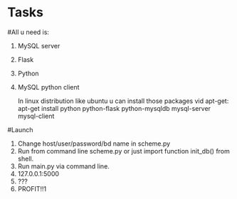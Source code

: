Tasks
=====

#All u need is:
	
1. MySQL server
2. Flask
3. Python
4. MySQL python client

	In linux distribution like ubuntu u can install those packages vid apt-get: apt-get install python python-flask python-mysqldb mysql-server mysql-client

#Launch

1. Change host/user/password/bd name in scheme.py
2. Run from command line scheme.py or just import function init_db() from shell.
3. Run main.py via command line.
4. 127.0.0.1:5000
5. ???
6. PROFIT!!1
